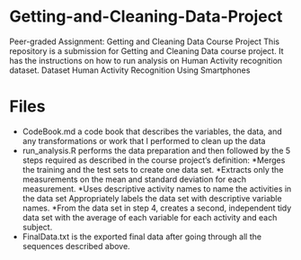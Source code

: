 # Getting-and-Cleaning-Data-Project
Peer-graded Assignment: Getting and Cleaning Data Course Project This repository is a submission for Getting and Cleaning Data course project. It has the instructions on how to run analysis on Human Activity recognition dataset.  Dataset Human Activity Recognition Using Smartphones  
# Files  
* CodeBook.md a code book that describes the variables, the data, and any transformations or work that I performed to clean up the data  
* run_analysis.R performs the data preparation and then followed by the 5 steps required as described in the course project’s definition: 
  *Merges the training and the test sets to create one data set.
  *Extracts only the measurements on the mean and standard deviation for each measurement.
  *Uses descriptive activity names to name the activities in the data set Appropriately labels the data set with descriptive variable names. 
  *From the data set in step 4, creates a second, independent tidy data set with the average of each variable for each activity and each subject. 
* FinalData.txt is the exported final data after going through all the sequences described above.
